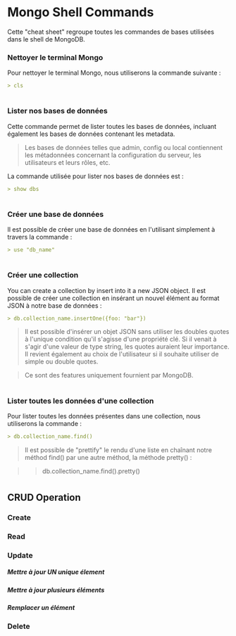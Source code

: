 # Mongo Shell Commands

Cette "cheat sheet" regroupe toutes les commandes de bases utilisées dans le shell de MongoDB.

### Nettoyer le terminal Mongo
Pour nettoyer le terminal Mongo, nous utiliserons la commande suivante :
```markdown
> cls
```
#

### Lister nos bases de données
Cette commande permet de lister toutes les bases de données, incluant également les bases de
données contenant les metadata.
> Les bases de données telles que admin, config ou local contiennent les métadonnées concernant
la configuration du serveur, les utilisateurs et leurs rôles, etc.


La commande utilisée pour lister nos bases de données est : 
```markdown
> show dbs
```
#

### Créer une base de données
Il est possible de créer une base de données en l'utilisant simplement à travers la commande :
```markdown
> use "db_name"
```
#

### Créer une collection
You can create a collection by insert into it a new JSON object.
Il est possible de créer une collection en insérant un nouvel élément au format JSON à notre base de données :
```markdown
> db.collection_name.insertOne({foo: "bar"})
```
>Il est possible d'insérer un objet JSON sans utiliser les doubles quotes à l'unique condition
qu'il s'agisse d'une propriété clé.
Si il venait à s'agir d'une valeur de type string, les quotes auraient leur importance.
Il revient également au choix de l'utilisateur si il souhaite utiliser de simple ou double quotes.

> Ce sont des features uniquement fournient par MongoDB.
#

### Lister toutes les données d'une collection
Pour lister toutes les données présentes dans une collection, nous utiliserons la commande : 
```markdown
> db.collection_name.find()
```

> Il est possible de "prettify" le rendu d'une liste en chaînant notre méthod find() par une
autre méthod, la méthode pretty() : 

> > db.collection_name.find().pretty()
#

## CRUD Operation
### Create

### Read

### Update
##### Mettre à jour _**UN**_ unique élement

##### Mettre à jour plusieurs éléments

##### Remplacer un élément
### Delete
